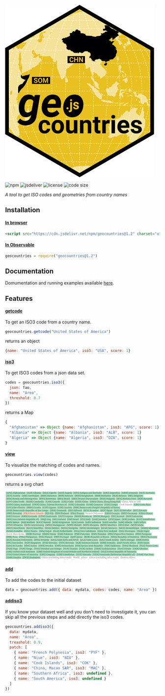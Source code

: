 
![logo](img/geocountries.svg)

![npm](https://img.shields.io/npm/v/geocountries)
![jsdeliver](https://img.shields.io/jsdelivr/npm/hw/geocountries)
![license](https://img.shields.io/badge/license-MIT-success)
![code size](https://img.shields.io/github/languages/code-size/neocarto/geocountries)

*A tool to get ISO codes and geometries from country names*

## Installation

#### <ins>In browser</ins>

```html
<script src="https://cdn.jsdelivr.net/npm/geocountries@1.2" charset="utf-8"></script>
```

#### <ins>In Observable</ins>

~~~js
geocountries = require("geocountries@1.2")
~~~

## Documentation

Domumentation and running examples available [here](https://observablehq.com/@neocartocnrs/geocountries).

## Features

#### <ins>getcode</ins>

To get an ISO3 code from a country name.

~~~js
geocountries.getcode("United States of America")
~~~

returns an object

~~~js
{name: "United States of America", iso3: "USA", score: 1}
~~~

#### <ins>iso3</ins>

To get ISO3 codes from a json data set.

~~~js
codes = geocountries.iso3({
  json: fao,
  name: "Area",
  threshold: 0.7
})
~~~

returns a Map

~~~js
{
  "Afghanistan" => Object {name: "Afghanistan", iso3: "AFG", score: 1}
  "Albania" => Object {name: "Albania", iso3: "ALB", score: 1}
  "Algeria" => Object {name: "Algeria", iso3: "DZA", score: 1}
}
~~~

#### <ins>view</ins>

To visualize the matching of codes and names.

~~~js
geocountries.view(codes)
~~~

returns a svg chart

![](./img/geocountries.png)

#### <ins>add</ins>

To add the codes to the initial dataset

~~~js
data = geocountries.add({ data: mydata, codes: codes, name: "Area" })
~~~

#### <ins>addiso3</ins>

If you know your dataset well and you don't need to investigate it, you can skip all the previous steps and add directly the iso3 codes.

~~~js
geocountries.addiso3({
  data: mydata,
  name: "Area",
  treashold: 0.9,
  patch: [
    { name: "French Polynesia", iso3: "PYF" },
    { name: "Niue", iso3: "NIU" },
    { name: "Cook Islands", iso3: "COK" },
    { name: "China, Macao SAR", iso3: "MAC" },
    { name: "Southern Africa", iso3: undefined },
    { name: "South America", iso3: undefined }
  ]
})
~~~
